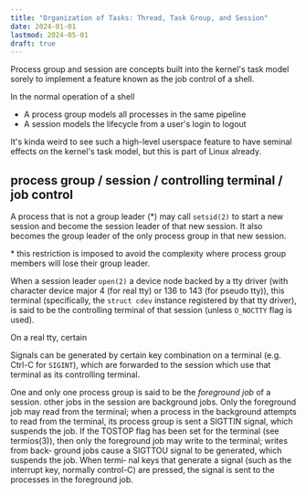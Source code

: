 ```yaml
---
title: "Organization of Tasks: Thread, Task Group, and Session"
date: 2024-01-01
lastmod: 2024-05-01
draft: true
---
```


Process group and session are concepts built into the kernel's task model sorely to implement a feature known as the job control of a shell.

In the normal operation of a shell
- A process group models all processes in the same pipeline
- A session models the lifecycle from a user's login to logout

It's kinda weird to see such a high-level userspace feature to have seminal effects on the kernel's task model, but this is part of Linux already.

## process group / session / controlling terminal / job control

A process that is not a group leader (\*) may call `setsid(2)` to start a new session and become the session leader of that new session.
It also becomes the group leader of the only process group in that new session.

\* this restriction is imposed to avoid the complexity where process group members will lose their group leader.

When a session leader `open(2)` a device node backed by a tty driver (with character device major 4 (for real tty) or 136 to 143 (for pseudo tty)),
this terminal (specifically, the `struct cdev` instance registered by that tty driver), is said to be the controlling terminal of that session (unless `O_NOCTTY` flag is used).

On a real tty, certain 

Signals can be generated by certain key combination on a terminal (e.g. Ctrl-C for `SIGINT`), which are forwarded
to the session which use that terminal as its controlling terminal.

One and only one process group is said to be the *foreground job* of a session.
other jobs in the session are background jobs.
Only the foreground job may read from the terminal; when a  process
in the background attempts to read from the terminal, its process group is sent a SIGTTIN
signal,  which  suspends  the job.  If the TOSTOP flag has been set for the terminal (see
termios(3)), then only the foreground job may write to the terminal;  writes  from  back‐
ground  jobs cause a SIGTTOU signal to be generated, which suspends the job.  When termi‐
nal keys that generate a signal (such as  the  interrupt  key,  normally  control-C)  are
pressed, the signal is sent to the processes in the foreground job.
